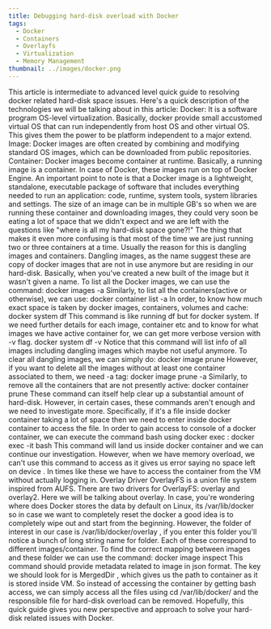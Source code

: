 ```yaml
---
title: Debugging hard-disk overload with Docker
tags:
  - Docker
  - Containers
  - Overlayfs
  - Virtualization
  - Memory Management
thumbnail: ../images/docker.png
---
```

This article is intermediate to advanced level quick guide to resolving docker related hard-disk space issues.
Here's a quick description of the technologies we will be talking about in this article:
Docker: It is a software program OS-level virtualization. Basically, docker provide small accustomed virtual OS that can run independently from host OS and other virtual OS. This gives them the power to be platform independent to a major extend.
Image: Docker images are often created by combining and modifying standard OS images, which can be downloaded from public repositories.
Container: Docker images become container at runtime. Basically, a running image is a container. In case of Docker, these images run on top of Docker Engine.
An important point to note is that a Docker image is a lightweight, standalone, executable package of software that includes everything needed to run an application: code, runtime, system tools, system libraries and settings.
The size of an image can be in multiple GB's so when we are running these container and downloading images, they could very soon be eating a lot of space that we didn't expect and we are left with the questions like "where is all my hard-disk space gone?!" The thing that makes it even more confusing is that most of the time we are just running two or three containers at a time.
Usually the reason for this is dangling images and containers.
Dangling images, as the name suggest these are copy of docker images that are not in use anymore but are residing in our hard-disk. Basically, when you've created a new built of the image but it wasn't given a name.
To list all the Docker images, we can use the command:
docker images -a
Similarly, to list all the containers(active or otherwise), we can use:
docker container list -a
In order, to know how much exact space is taken by docker images, containers, volumes and cache:
docker system df
This command is like running df but for docker system. If we need further details for each image, container etc and to know for what images we have active container for, we can get more verbose version with -v flag.
docker system df -v
Notice that this command will list info of all images including dangling images which maybe not useful anymore.
To clear all dangling images, we can simply do:
docker image prune
However, if you want to delete all the images without at least one container associated to them, we need -a tag:
docker image prune -a
Similarly, to remove all the containers that are not presently active:
docker container prune
These command can itself help clear up a substantial amount of hard-disk. However, in certain cases, these commands aren't enough and we need to investigate more.
Specifically, if it's a file inside docker container taking a lot of space then we need to enter inside docker container to access the file. In order to gain access to console of a docker container, we can execute the command bash using docker exec :
docker exec -it <container-name> bash
This command will land us inside docker container and we can continue our investigation. However, when we have memory overload, we can't use this command to access as it gives us error saying no space left on device . In times like these we have to access the container from the VM without actually logging in.
Overlay Driver
OverlayFS is a union file system inspired from AUFS. There are two drivers for OverlayFS: overlay and overlay2. Here we will be talking about overlay.
In case, you're wondering where does Docker stores the data by default on Linux, its /var/lib/docker so in case we want to completely reset the docker a good idea is to completely wipe out and start from the beginning.
However, the folder of interest in our case is /var/lib/docker/overlay , if you enter this folder you'll notice a bunch of long string name for folder. Each of these correspond to different images/container. To find the correct mapping between images and these folder we can use the command:
docker image inspect <image-ID>
This command should provide metadata related to image in json format. The key we should look for is MergedDir , which gives us the path to container as it is stored inside VM.
So instead of accessing the container by getting bash access, we can simply access all the files using cd /var/lib/docker/<mergedDirName> and the responsible file for hard-disk overload can be removed.
Hopefully, this quick guide gives you new perspective and approach to solve your hard-disk related issues with Docker.